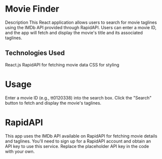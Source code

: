 # Movie Finder
Description
This React application allows users to search for movie taglines using the IMDb API provided through RapidAPI. Users can enter a movie ID, and the app will fetch and display the movie's title and its associated taglines.

## Technologies Used
React.js
RapidAPI for fetching movie data
CSS for styling

# Usage
Enter a movie ID (e.g., tt0120338) into the search box.
Click the "Search" button to fetch and display the movie's taglines.

# RapidAPI
This app uses the IMDb API available on RapidAPI for fetching movie details and taglines. You'll need to sign up for a RapidAPI account and obtain an API key to use this service. Replace the placeholder API key in the code with your own.

